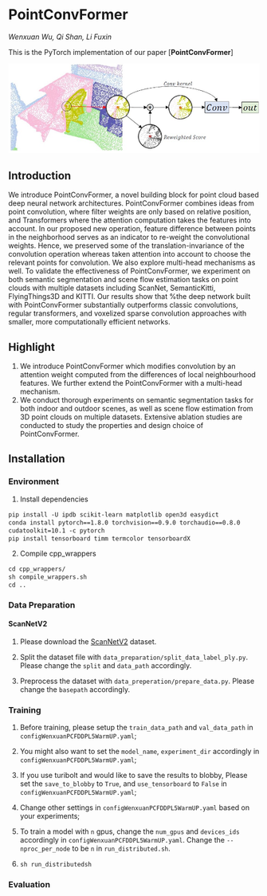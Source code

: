 # PointConvFormer
*Wenxuan Wu, Qi Shan, Li Fuxin*

This is the PyTorch implementation of our paper [**PointConvFormer**]
<div align="center">
    <img src="figs/pcf.jpg">
</div>

## Introduction

We introduce PointConvFormer, a novel building block for point cloud based deep neural network architectures. PointConvFormer combines ideas from point convolution, where filter weights are only based on relative position, and Transformers where the attention computation takes the features into account. In our proposed new operation, feature difference between points in the neighborhood serves as an indicator to re-weight the convolutional weights. Hence, we preserved some of the translation-invariance of the convolution operation whereas taken attention into account to choose the relevant points for convolution. We also explore multi-head mechanisms as well. To validate the effectiveness of PointConvFormer, we experiment on both semantic segmentation and scene flow estimation tasks on point clouds with multiple datasets including ScanNet, SemanticKitti, FlyingThings3D and KITTI. Our results show that %the deep network built with PointConvFormer substantially outperforms classic convolutions, regular transformers, and voxelized sparse convolution approaches with smaller, more computationally efficient networks.

## Highlight
1. We introduce PointConvFormer which modifies convolution by an attention weight computed from the  differences of local neighbourhood features. We further extend the PointConvFormer with a multi-head mechanism.
2. We conduct thorough experiments on semantic segmentation tasks for both indoor and outdoor scenes, as well as  scene flow estimation from 3D point clouds on multiple datasets. Extensive ablation studies are conducted to study the properties and design choice of PointConvFormer.

## Installation

### Environment
1. Install dependencies

```
pip install -U ipdb scikit-learn matplotlib open3d easydict
conda install pytorch==1.8.0 torchvision==0.9.0 torchaudio==0.8.0 cudatoolkit=10.1 -c pytorch
pip install tensorboard timm termcolor tensorboardX
```

2. Compile cpp_wrappers

```
cd cpp_wrappers/
sh compile_wrappers.sh
cd ..
```

### Data Preparation

#### ScanNetV2

1. Please download the [ScanNetV2](http://www.scan-net.org/) dataset.

2. Split the dataset file with `data_preparation/split_data_label_ply.py`. Please change the `split` and `data_path` accordingly.

3. Preprocess the dataset with `data_preperation/prepare_data.py`. Please change the `basepath` accordingly.

### Training

1. Before training, please setup the `train_data_path` and `val_data_path` in `configWenxuanPCFDDPL5WarmUP.yaml`;

2. You might also want to set the `model_name`, `experiment_dir` accordingly in `configWenxuanPCFDDPL5WarmUP.yaml`;

3. If you use turibolt and would like to save the results to blobby, Please set the `save_to_blobby` to `True`, and `use_tensorboard` to `False` in `configWenxuanPCFDDPL5WarmUP.yaml`;

4. Change other settings in `configWenxuanPCFDDPL5WarmUP.yaml` based on your experiments;

5. To train a model with `n` gpus, change the `num_gpus` and `devices_ids` accordingly in `configWenxuanPCFDDPL5WarmUP.yaml`. Change the `--nproc_per_node` to be `n` in `run_distributed.sh`.

6. ```sh run_distributedsh```

### Evaluation




